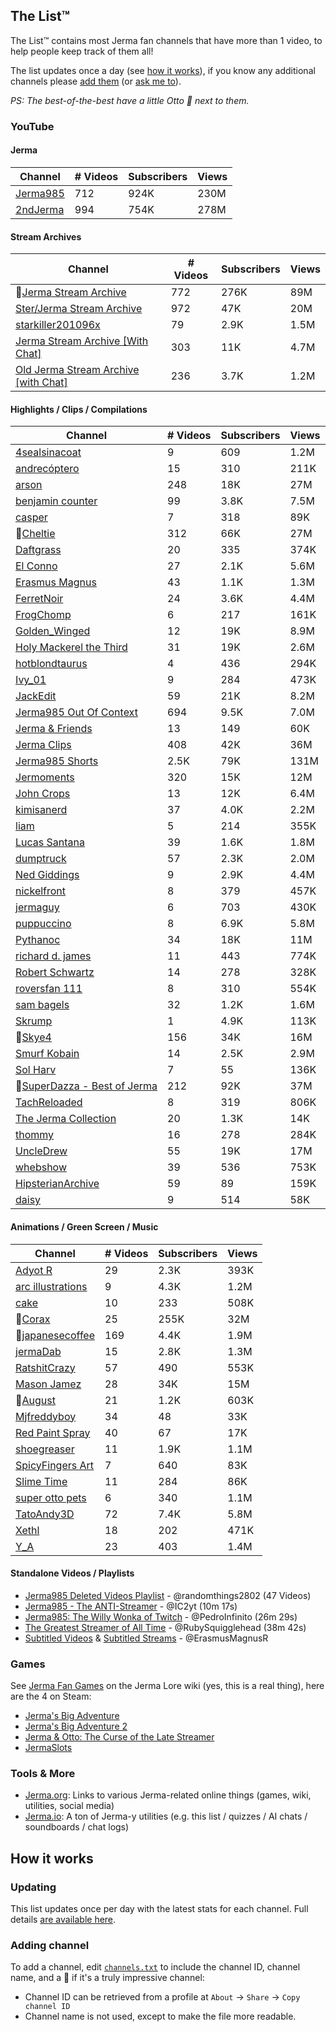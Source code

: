 ## The List™️

The List™️ contains most Jerma fan channels that have more than 1 video, to help people keep track of them all!

The list updates once a day (see [how it works](#how-it-works)), if you know any additional channels please [add them](#adding-channel) (or [ask me to](mailto:jake@jakelee.co.uk)). 

*PS: The best-of-the-best have a little Otto 🐶 next to them.*

### YouTube

#### Jerma

| Channel | # Videos | Subscribers | Views |
| --- | --- | --- | --- |
| [Jerma985](https://youtube.com/@jerma985) | 712 | 924K | 230M |
| [2ndJerma](https://youtube.com/@2ndjerma) | 994 | 754K | 278M |

#### Stream Archives

| Channel | # Videos | Subscribers | Views |
| --- | --- | --- | --- |
| 🐶[Jerma Stream Archive](https://youtube.com/@jermastreamarchive) | 772 | 276K | 89M |
| [Ster/Jerma Stream Archive](https://youtube.com/@sterjermastreamarchive) | 972 | 47K | 20M |
| [starkiller201096x](https://youtube.com/@starkiller201096x) | 79 | 2.9K | 1.5M |
| [Jerma Stream Archive [With Chat]](https://youtube.com/@jermastreamarchivewithchat) | 303 | 11K | 4.7M |
| [Old Jerma Stream Archive [with Chat]](https://youtube.com/@oldjermastreamarchivewithc4062) | 236 | 3.7K | 1.2M |

#### Highlights / Clips / Compilations

| Channel | # Videos | Subscribers | Views |
| --- | --- | --- | --- |
| [4sealsinacoat](https://youtube.com/@4sealsinacoat697) | 9 | 609 | 1.2M |
| [andrecóptero](https://youtube.com/@andrecoptero) | 15 | 310 | 211K |
| [arson](https://youtube.com/@arsonclips) | 248 | 18K | 27M |
| [benjamin counter](https://youtube.com/@benjamincounter) | 99 | 3.8K | 7.5M |
| [casper](https://youtube.com/@casperclips) | 7 | 318 | 89K |
| 🐶[Cheltie](https://youtube.com/@cheltie) | 312 | 66K | 27M |
| [Daftgrass](https://youtube.com/@daftgrass) | 20 | 335 | 374K |
| [El Conno](https://youtube.com/@elconno359) | 27 | 2.1K | 5.6M |
| [Erasmus Magnus](https://youtube.com/@erasmusmagnusr) | 43 | 1.1K | 1.3M |
| [FerretNoir](https://youtube.com/@ferretnoir) | 24 | 3.6K | 4.4M |
| [FrogChomp](https://youtube.com/@frogchomp3673) | 6 | 217 | 161K |
| [Golden_Winged](https://youtube.com/@golden_winged8736) | 12 | 19K | 8.9M |
| [Holy Mackerel the Third](https://youtube.com/@holymackerelthethird2478) | 31 | 19K | 2.6M |
| [hotblondtaurus](https://youtube.com/@hotblondtaurus) | 4 | 436 | 294K |
| [Ivy_01](https://youtube.com/@ivy_0149) | 9 | 284 | 473K |
| [JackEdit](https://youtube.com/@jackclishem) | 59 | 21K | 8.2M |
| [Jerma985 Out Of Context](https://youtube.com/@jerma985outofcontext) | 694 | 9.5K | 7.0M |
| [Jerma & Friends](https://youtube.com/@jermaandfriends) | 13 | 149 | 60K |
| [Jerma Clips](https://youtube.com/@jermaclips) | 408 | 42K | 36M |
| [Jerma985 Shorts](https://youtube.com/@jermatwitchclips) | 2.5K | 79K | 131M |
| [Jermoments](https://youtube.com/@jermoments) | 320 | 15K | 12M |
| [John Crops](https://youtube.com/@johncrops) | 13 | 12K | 6.4M |
| [kimisanerd](https://youtube.com/@kimisanerd2) | 37 | 4.0K | 2.2M |
| [liam](https://youtube.com/@liammcgrath7051) | 5 | 214 | 355K |
| [Lucas Santana](https://youtube.com/@lucas19santana98) | 39 | 1.6K | 1.8M |
| [dumptruck](https://youtube.com/@massivedumper) | 57 | 2.3K | 2.0M |
| [Ned Giddings](https://youtube.com/@nedgiddings9688) | 9 | 2.9K | 4.4M |
| [nickelfront](https://youtube.com/@nickelfront) | 8 | 379 | 457K |
| [jermaguy](https://youtube.com/@otherguy7435) | 6 | 703 | 430K |
| [puppuccino](https://youtube.com/@puppuccino1728) | 8 | 6.9K | 5.8M |
| [Pythanoc](https://youtube.com/@pythanoc) | 34 | 18K | 11M |
| [richard d. james](https://youtube.com/@richarddjames-uy2hy) | 11 | 443 | 774K |
| [Robert Schwartz](https://youtube.com/@robertschwartz4083) | 14 | 278 | 328K |
| [roversfan 111](https://youtube.com/@roversfan1115) | 8 | 310 | 554K |
| [sam bagels](https://youtube.com/@sambagels6476) | 32 | 1.2K | 1.6M |
| [Skrump](https://youtube.com/@skrumped) | 1 | 4.9K | 113K |
| 🐶[Skye4](https://youtube.com/@skye4) | 156 | 34K | 16M |
| [Smurf Kobain](https://youtube.com/@smurfkobain6830) | 14 | 2.5K | 2.9M |
| [Sol Harv](https://youtube.com/@solharv7817) | 7 | 55 | 136K |
| 🐶[SuperDazza - Best of Jerma](https://youtube.com/@superdazza) | 212 | 92K | 37M |
| [TachReloaded](https://youtube.com/@tachreloaded) | 8 | 319 | 806K |
| [The Jerma Collection](https://youtube.com/@thejermacollection) | 20 | 1.3K | 14K |
| [thommy](https://youtube.com/@thommy267) | 16 | 278 | 284K |
| [UncleDrew](https://youtube.com/@uncledrew1) | 55 | 19K | 17M |
| [whebshow](https://youtube.com/@whebshow6610) | 39 | 536 | 753K |
| [HipsterianArchive](https://youtube.com/@wolflowmusic) | 59 | 89 | 159K |
| [daisy](https://youtube.com/@yenadaisy) | 9 | 514 | 58K |

#### Animations / Green Screen / Music

| Channel | # Videos | Subscribers | Views |
| --- | --- | --- | --- |
| [Adyot R](https://youtube.com/@aydeer) | 29 | 2.3K | 393K |
| [arc illustrations](https://youtube.com/@arcillustrations3238) | 9 | 4.3K | 1.2M |
| [cake](https://youtube.com/@cake3220) | 10 | 233 | 508K |
| 🐶[Corax](https://youtube.com/@corax) | 25 | 255K | 32M |
| 🐶[japanesecoffee](https://youtube.com/@japanesecoffeemusic) | 169 | 4.4K | 1.9M |
| [jermaDab](https://youtube.com/@jermadab) | 15 | 2.8K | 1.3M |
| [RatshitCrazy](https://youtube.com/@kengaruz) | 57 | 490 | 553K |
| [Mason Jamez](https://youtube.com/@masonjamez) | 28 | 34K | 15M |
| 🐶[August](https://youtube.com/@miiyooh) | 21 | 1.2K | 603K |
| [Mjfreddyboy](https://youtube.com/@mjfreddyboy2976) | 34 | 48 | 33K |
| [Red Paint Spray](https://youtube.com/@redpaintspray) | 40 | 67 | 17K |
| [shoegreaser](https://youtube.com/@shoegreaser) | 11 | 1.9K | 1.1M |
| [SpicyFingers Art](https://youtube.com/@spicyfingersart) | 7 | 640 | 83K |
| [Slime Time](https://youtube.com/@slimetime792) | 11 | 284 | 86K |
| [super otto pets](https://youtube.com/@superottopets) | 6 | 340 | 1.1M |
| [TatoAndy3D](https://youtube.com/@tatoandy3d) | 72 | 7.4K | 5.8M |
| [Xethl](https://youtube.com/@xethl) | 18 | 202 | 471K |
| [Y_A](https://youtube.com/@ykobi) | 23 | 403 | 1.4M |

#### Standalone Videos / Playlists

* [Jerma985 Deleted Videos Playlist](https://www.youtube.com/playlist?list=PL9haG0G7kUOiKVQ-Iw7LO7fgQUG3xx2L9) - @randomthings2802 (47 Videos)
* [Jerma985 - The ANTI-Streamer](https://www.youtube.com/watch?v=v80fUUqmOgE) - @IC2yt (10m 17s)
* [Jerma985: The Willy Wonka of Twitch](https://www.youtube.com/watch?v=yfUs1H4WptI) - @PedroInfinito (26m 29s)
* [The Greatest Streamer of All Time](https://www.youtube.com/watch?v=LLb0lwvM6mE) - @RubySquigglehead (38m 42s)
* [Subtitled Videos](https://www.youtube.com/playlist?list=PLCK_Hwh3LTgFGDDmVaQTx6mcFE3s0s8nI) & [Subtitled Streams](https://www.youtube.com/playlist?list=PLCK_Hwh3LTgFYX7ZOuZava1s4kKoYdFUm) - @ErasmusMagnusR

### Games

See [Jerma Fan Games](https://jerma-lore.fandom.com/wiki/Jerma_Fan_Games) on the Jerma Lore wiki (yes, this is a real thing), here are the 4 on Steam:

* [Jerma's Big Adventure](https://store.steampowered.com/app/1722570/Jermas_Big_Adventure/)
* [Jerma's Big Adventure 2](https://store.steampowered.com/app/2227100/Jermas_Big_Adventure_2/)
* [Jerma & Otto: The Curse of the Late Streamer](https://store.steampowered.com/app/1669490/Jerma__Otto_The_Curse_of_the_Late_Streamer/)
* [JermaSlots](https://store.steampowered.com/app/1032520/JermaSlots/)

### Tools & More

* [Jerma.org](https://www.jerma.org/): Links to various Jerma-related online things (games, wiki, utilities, social media)
* [Jerma.io](https://jerma.io): A ton of Jerma-y utilities (e.g. this list / quizzes / AI chats / soundboards / chat logs)

## How it works

### Updating

This list updates once per day with the latest stats for each channel. Full details [are available here](https://blog.jakelee.co.uk/fetching-youtube-metadata-in-github-actions-and-persisting/).

### Adding channel

To add a channel, edit [`channels.txt`](https://github.com/JermaSites/channels/blob/main/automation/channels.txt) to include the channel ID, channel name, and a 🐶 if it's a truly impressive channel:
* Channel ID can be retrieved from a profile at `About` -> `Share` -> `Copy channel ID`
* Channel name is not used, except to make the file more readable.
